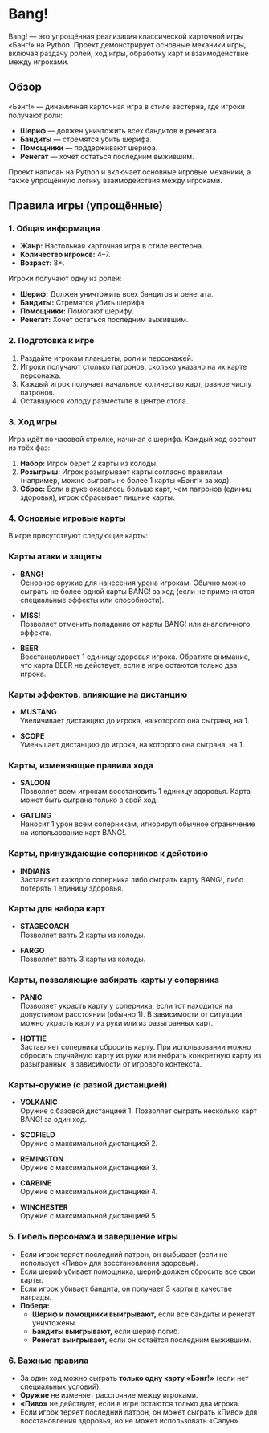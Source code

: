# Bang!

Bang! — это упрощённая реализация классической карточной игры «Бэнг!» на Python. Проект демонстрирует основные механики игры, включая раздачу ролей, ход игры, обработку карт и взаимодействие между игроками.

## Обзор

«Бэнг!» — динамичная карточная игра в стиле вестерна, где игроки получают роли:
- **Шериф** — должен уничтожить всех бандитов и ренегата.
- **Бандиты** — стремятся убить шерифа.
- **Помощники** — поддерживают шерифа.
- **Ренегат** — хочет остаться последним выжившим.

Проект написан на Python и включает основные игровые механики, а также упрощённую логику взаимодействия между игроками.

## Правила игры (упрощённые)

### 1. Общая информация
- **Жанр:** Настольная карточная игра в стиле вестерна.
- **Количество игроков:** 4–7.
- **Возраст:** 8+.

Игроки получают одну из ролей:
- **Шериф:** Должен уничтожить всех бандитов и ренегата.
- **Бандиты:** Стремятся убить шерифа.
- **Помощники:** Помогают шерифу.
- **Ренегат:** Хочет остаться последним выжившим.

### 2. Подготовка к игре
1. Раздайте игрокам планшеты, роли и персонажей.
2. Игроки получают столько патронов, сколько указано на их карте персонажа.
3. Каждый игрок получает начальное количество карт, равное числу патронов.
4. Оставшуюся колоду разместите в центре стола.

### 3. Ход игры
Игра идёт по часовой стрелке, начиная с шерифа. Каждый ход состоит из трёх фаз:
1. **Набор:** Игрок берет 2 карты из колоды.
2. **Розыгрыш:** Игрок разыгрывает карты согласно правилам (например, можно сыграть не более 1 карты «Бэнг!» за ход).
3. **Сброс:** Если в руке оказалось больше карт, чем патронов (единиц здоровья), игрок сбрасывает лишние карты.

### 4. Основные игровые карты

В игре присутствуют следующие карты:

### Карты атаки и защиты
- **BANG!**  
  Основное оружие для нанесения урона игрокам. Обычно можно сыграть не более одной карты BANG! за ход (если не применяются специальные эффекты или способности).

- **MISS!**  
  Позволяет отменить попадание от карты BANG! или аналогичного эффекта.

- **BEER**  
  Восстанавливает 1 единицу здоровья игрока. Обратите внимание, что карта BEER не действует, если в игре остаются только два игрока.

### Карты эффектов, влияющие на дистанцию
- **MUSTANG**  
  Увеличивает дистанцию до игрока, на которого она сыграна, на 1.

- **SCOPE**  
  Уменьшает дистанцию до игрока, на которого она сыграна, на 1.

### Карты, изменяющие правила хода
- **SALOON**  
  Позволяет всем игрокам восстановить 1 единицу здоровья. Карта может быть сыграна только в свой ход.

- **GATLING**  
  Наносит 1 урон всем соперникам, игнорируя обычное ограничение на использование карт BANG!.

### Карты, принуждающие соперников к действию
- **INDIANS**  
  Заставляет каждого соперника либо сыграть карту BANG!, либо потерять 1 единицу здоровья.

### Карты для набора карт
- **STAGECOACH**  
  Позволяет взять 2 карты из колоды.

- **FARGO**  
  Позволяет взять 3 карты из колоды.

### Карты, позволяющие забирать карты у соперника
- **PANIC**  
  Позволяет украсть карту у соперника, если тот находится на допустимом расстоянии (обычно 1). В зависимости от ситуации можно украсть карту из руки или из разыгранных карт.

- **HOTTIE**  
  Заставляет соперника сбросить карту. При использовании можно сбросить случайную карту из руки или выбрать конкретную карту из разыгранных, в зависимости от игрового контекста.

### Карты-оружие (с разной дистанцией)
- **VOLKANIC**  
  Оружие с базовой дистанцией 1. Позволяет сыграть несколько карт BANG! за один ход.

- **SCOFIELD**  
  Оружие с максимальной дистанцией 2.

- **REMINGTON**  
  Оружие с максимальной дистанцией 3.

- **CARBINE**  
  Оружие с максимальной дистанцией 4.

- **WINCHESTER**  
  Оружие с максимальной дистанцией 5.

### 5. Гибель персонажа и завершение игры
- Если игрок теряет последний патрон, он выбывает (если не использует «Пиво» для восстановления здоровья).
- Если шериф убивает помощника, шериф должен сбросить все свои карты.
- Если игрок убивает бандита, он получает 3 карты в качестве награды.
- **Победа:**
  - **Шериф и помощники выигрывают,** если все бандиты и ренегат уничтожены.
  - **Бандиты выигрывают,** если шериф погиб.
  - **Ренегат выигрывает,** если он остаётся последним выжившим.

### 6. Важные правила
- За один ход можно сыграть **только одну карту «Бэнг!»** (если нет специальных условий).
- **Оружие** не изменяет расстояние между игроками.
- **«Пиво»** не действует, если в игре остаются только два игрока.
- Если игрок теряет последний патрон, он может сыграть «Пиво» для восстановления здоровья, но не может использовать «Салун».

